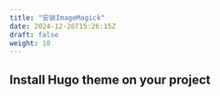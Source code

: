 ```yaml
---
title: "安装ImageMagick"
date: 2024-12-26T15:26:15Z
draft: false
weight: 10
---
```


## Install Hugo theme on your project

